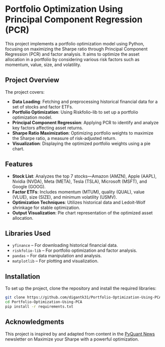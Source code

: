 # Portfolio Optimization Using Principal Component Regression (PCR)

This project implements a portfolio optimization model using Python, focusing on maximizing the Sharpe ratio through Principal Component Regression (PCR) and factor analysis. It aims to optimize the asset allocation in a portfolio by considering various risk factors such as momentum, value, size, and volatility.

## Project Overview

The project covers:
- **Data Loading**: Fetching and preprocessing historical financial data for a set of stocks and factor ETFs.
- **Portfolio Optimization**: Using Riskfolio-lib to set up a portfolio optimization model.
- **Principal Component Regression**: Applying PCR to identify and analyze key factors affecting asset returns.
- **Sharpe Ratio Maximization**: Optimizing portfolio weights to maximize the Sharpe ratio, a measure of risk-adjusted return.
- **Visualization**: Displaying the optimized portfolio weights using a pie chart.

## Features

- **Stock List**: Analyzes the top 7 stocks—Amazon (AMZN), Apple (AAPL), Nvidia (NVDA), Meta (META), Tesla (TSLA), Microsoft (MSFT), and Google (GOOG).
- **Factor ETFs**: Includes momentum (MTUM), quality (QUAL), value (VLUE), size (SIZE), and minimum volatility (USMV).
- **Optimization Techniques**: Utilizes historical data and Ledoit-Wolf shrinkage for stable optimization.
- **Output Visualization**: Pie chart representation of the optimized asset allocation.

## Libraries Used

- `yfinance` – For downloading historical financial data.
- `riskfolio-lib` – For portfolio optimization and factor analysis.
- `pandas` – For data manipulation and analysis.
- `matplotlib` – For plotting and visualization.

## Installation

To set up the project, clone the repository and install the required libraries:

```bash
git clone https://github.com/digantk31/Portfolio-Optimization-Using-PCA.git
cd Portfolio-Optimization-Using-PCA
pip install -r requirements.txt
```

## Acknowledgments

This project is inspired by and adapted from content in the [PyQuant News](https://www.pyquantnews.com/the-pyquant-newsletter/maximize-sharpe-with-powerful-optimization) newsletter on Maximize your Sharpe with a powerful optimization.
